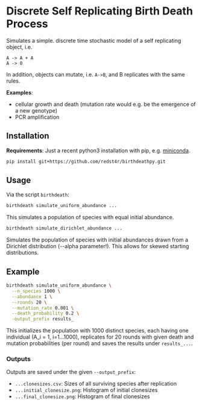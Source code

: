 # Discrete Self Replicating Birth Death Process

Simulates a simple. discrete time stochastic model of a self replicating object, i.e.
```
A -> A + A
A -> 0
```
In addition, objects can mutate, i.e. `A->B`, and B replicates with the same rules.

**Examples**:
- cellular growth and death (mutation rate would e.g. be the emergence of a new genotype)
- PCR amplification

## Installation
**Requirements**: Just a recent python3 installation with pip, e.g. [miniconda](https://docs.conda.io/en/latest/miniconda.html).
```bash
pip install git+https://github.com/redst4r/birthdeathpy.git
```

## Usage
Via the script `birthdeath`:
```bash
birthdeath simulate_uniform_abundance ...
```
This simulates a population of species with equal initial abundance.

```bash
birthdeath simulate_dirichlet_abundance ...
```
Simulates the population of species with initial abundances drawn from a Dirichlet distribution (--alpha parameter!).
This allows for skewed starting distributions.

## Example
```bash
birthdeath simulate_uniform_abundance \
  --n_species 1000 \
  --abundance 1 \
  --rounds 20 \
  --mutation_rate 0.001 \
  --death_probability 0.2 \
  -output_prefix results_
```
This initializes the population with 1000 distinct species, each having one individual (A_i = 1, i=1...1000), replicates for 20 rounds with given death and mutation probabilities (per round) and saves the results under `results_...`.

### Outputs
Outputs are saved under the given `--output_prefix`:
- `...clonesizes.csv`: Sizes of all surviving species after replication
- `...initial_clonesize.png`: Histogram of initial clonesizes
- `...final_clonesize.png`: Histogram of final clonesizes
